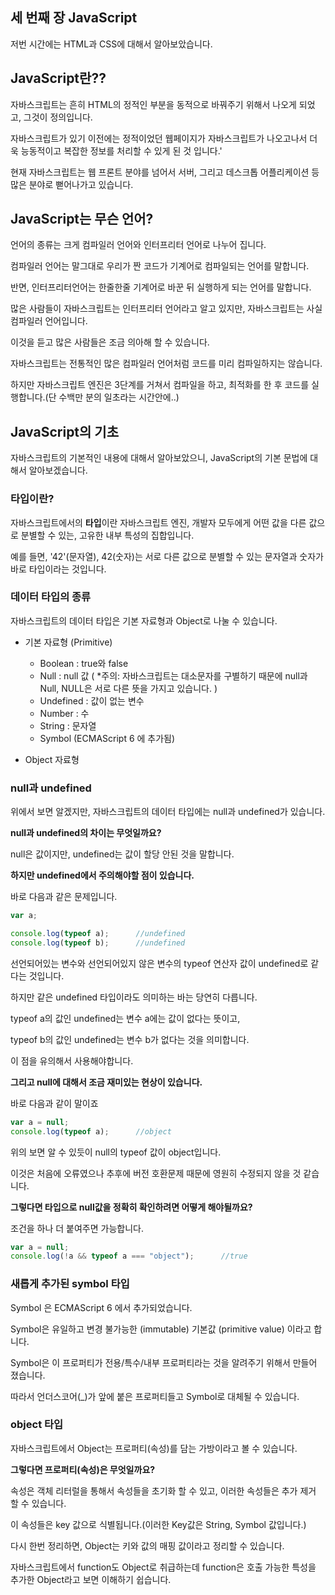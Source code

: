 ## 세 번째 장 JavaScript

저번 시간에는 HTML과 CSS에 대해서 알아보았습니다.

## JavaScript란??

자바스크립트는 흔히 HTML의 정적인 부분을 동적으로 바꿔주기 위해서 나오게 되었고, 그것이 정의입니다.

자바스크립트가 있기 이전에는 정적이었던 웹페이지가 자바스크립트가 나오고나서 더욱 능동적이고 복잡한 정보를 처리할 수 있게 된 것 입니다.'

현재 자바스크립트는 웹 프론트 분야를 넘어서 서버, 그리고 데스크톱 어플리케이션 등 많은 분야로 뻗어나가고 있습니다.

## JavaScript는 무슨 언어?

언어의 종류는 크게 컴파일러 언어와 인터프리터 언어로 나누어 집니다.

컴파일러 언어는 말그대로 우리가 짠 코드가 기계어로 컴파일되는 언어를 말합니다.

반면, 인터프리터언어는 한줄한줄 기계어로 바꾼 뒤 실행하게 되는 언어를 말합니다.

많은 사람들이 자바스크립트는 인터프리터 언어라고 알고 있지만, 자바스크립트는 사실 컴파일러 언어입니다.

이것을 듣고 많은 사람들은 조금 의아해 할 수 있습니다.

자바스크립트는 전통적인 많은 컴파일러 언어처럼 코드를 미리 컴파일하지는 않습니다.

하지만 자바스크립트 엔진은 3단계를 거쳐서 컴파일을 하고, 최적화를 한 후 코드를 실행합니다.(단 수백만 분의 일초라는 시간안에..)

## JavaScript의 기초

자바스크립트의 기본적인 내용에 대해서 알아보았으니, JavaScript의 기본 문법에 대해서 알아보겠습니다.

### 타입이란?

자바스크립트에서의 **타입**이란 자바스크립트 엔진, 개발자 모두에게 어떤 값을 다른 값으로 분별할 수 있는, 고유한 내부 특성의 집합입니다.

예를 들면, '42'(문자열), 42(숫자)는 서로 다른 값으로 분별할 수 있는 문자열과 숫자가 바로 타입이라는 것입니다.


### 데이터 타입의 종류

자바스크립트의 데이터 타입은 기본 자료형과 Object로 나눌 수 있습니다.

- 기본 자료형 (Primitive)
    - Boolean : true와 false
    - Null : null 값 ( *주의: 자바스크립트는 대소문자를 구별하기 때문에 null과 Null, NULL은 서로 다른 뜻을 가지고 있습니다. )
    - Undefined : 값이 없는 변수
    - Number : 수
    - String : 문자열
    - Symbol (ECMAScript 6 에 추가됨)

- Object 자료형

### null과 undefined

위에서 보면 알겠지만, 자바스크립트의 데이터 타입에는 null과 undefined가 있습니다.

**null과 undefined의 차이는 무엇일까요?**

null은 값이지만, undefined는 값이 할당 안된 것을 말합니다.

**하지만 undefined에서 주의해야할 점이 있습니다.**

바로 다음과 같은 문제입니다.

```js
var a;

console.log(typeof a);      //undefined
console.log(typeof b);      //undefined
```

선언되어있는 변수와 선언되어있지 않은 변수의 typeof 연산자 값이 undefined로 같다는 것입니다.

하지만 같은 undefined 타입이라도 의미하는 바는 당연히 다릅니다.

typeof a의 값인 undefined는 변수 a에는 값이 없다는 뜻이고,

typeof b의 값인 undefined는 변수 b가 없다는 것을 의미합니다.

이 점을 유의해서 사용해야합니다.

**그리고 null에 대해서 조금 재미있는 현상이 있습니다.**

바로 다음과 같이 말이죠

```js
var a = null;
console.log(typeof a);      //object
```

위의 보면 알 수 있듯이 null의 typeof 값이 object입니다.

이것은 처음에 오류였으나 추후에 버전 호환문제 때문에 영원히 수정되지 않을 것 같습니다.

**그렇다면 타입으로 null값을 정확히 확인하려면 어떻게 해야될까요?**

조건을 하나 더 붙여주면 가능합니다.

```js
var a = null;
console.log(!a && typeof a === "object");      //true
```

### 새롭게 추가된 symbol 타입

Symbol 은 ECMAScript 6 에서 추가되었습니다.

Symbol은 유일하고 변경 불가능한 (immutable) 기본값 (primitive value) 이라고 합니다.

Symbol은 이 프로퍼티가 전용/특수/내부 프로퍼티라는 것을 알려주기 위해서 만들어 졌습니다.

따라서 언더스코어(_)가 앞에 붙은 프로퍼티들고 Symbol로 대체될 수 있습니다.

### object 타입

자바스크립트에서 Object는 프로퍼티(속성)를 담는 가방이라고 볼 수 있습니다.

**그렇다면 프로퍼티(속성)은 무엇일까요?**

속성은 객체 리터럴을 통해서 속성들을 초기화 할 수 있고, 이러한 속성들은 추가 제거 할 수 있습니다.

이 속성들은 key 값으로 식별됩니다.(이러한 Key값은 String, Symbol 값입니다.)

다시 한번 정리하면, Object는 키와 값의 매핑 값이라고 정리할 수 있습니다.

자바스크립트에서 function도 Object로 취급하는데 function은 호출 가능한 특성을 추가한 Object라고 보면 이해하기 쉽습니다.  